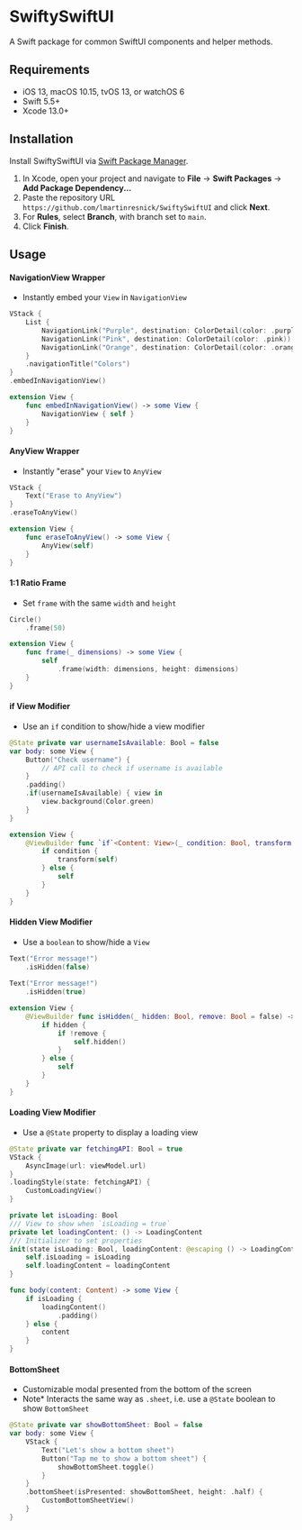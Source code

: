 # SwiftySwiftUI

A Swift package for common SwiftUI components and helper methods. 

## Requirements 

- iOS 13, macOS 10.15, tvOS 13, or watchOS 6 
- Swift 5.5+
- Xcode 13.0+

## Installation

Install SwiftySwiftUI via [Swift Package Manager](https://swift.org/package-manager/).

1. In Xcode, open your project and navigate to **File** → **Swift Packages** → **Add Package Dependency...**
2. Paste the repository URL `https://github.com/lmartinresnick/SwiftySwiftUI` and click **Next**.
3. For **Rules**, select **Branch**, with branch set to `main`.
4. Click **Finish**.

## Usage

#### NavigationView Wrapper

- Instantly embed your `View` in `NavigationView`

```swift
VStack {
    List {
        NavigationLink("Purple", destination: ColorDetail(color: .purple))
        NavigationLink("Pink", destination: ColorDetail(color: .pink))
        NavigationLink("Orange", destination: ColorDetail(color: .orange))
    }
    .navigationTitle("Colors")
}
.embedInNavigationView()
```

```swift
extension View {
    func embedInNavigationView() -> some View {
        NavigationView { self }
    }
}
```

#### AnyView Wrapper

- Instantly "erase" your `View` to `AnyView`

```swift
VStack {
    Text("Erase to AnyView")
}
.eraseToAnyView()
```

```swift
extension View {
    func eraseToAnyView() -> some View {
        AnyView(self)
    }
}
```

#### 1:1 Ratio Frame

- Set `frame` with the same `width` and `height`

```swift
Circle()
    .frame(50)
```

```swift
extension View {
    func frame(_ dimensions) -> some View {
        self
            .frame(width: dimensions, height: dimensions)
    }
}
```

#### if View Modifier

- Use an `if` condition to show/hide a view modifier

```swift
@State private var usernameIsAvailable: Bool = false
var body: some View {
    Button("Check username") {
        // API call to check if username is available
    }
    .padding()
    .if(usernameIsAvailable) { view in
        view.background(Color.green)
    }
}
```

```swift
extension View {
    @ViewBuilder func `if`<Content: View>(_ condition: Bool, transform: (Self) -> Content) -> some View {
        if condition {
            transform(self)
        } else {
            self
        }
    }
}
```

#### Hidden View Modifier

- Use a `boolean` to show/hide a `View`

```swift
Text("Error message!")
    .isHidden(false)
        
Text("Error message!")
    .isHidden(true)
```

```swift
extension View {
    @ViewBuilder func isHidden(_ hidden: Bool, remove: Bool = false) -> some View {
        if hidden {
            if !remove {
                self.hidden()
            }
        } else {
            self
        }
    }
}
```

#### Loading View Modifier

- Use a `@State` property to display a loading view

```swift
@State private var fetchingAPI: Bool = true
VStack {
    AsyncImage(url: viewModel.url)
}
.loadingStyle(state: fetchingAPI) {
    CustomLoadingView()
}
```

```swift
private let isLoading: Bool
/// View to show when `isLoading = true`
private let loadingContent: () -> LoadingContent
/// Initializer to set properties
init(state isLoading: Bool, loadingContent: @escaping () -> LoadingContent) {
    self.isLoading = isLoading
    self.loadingContent = loadingContent
}

func body(content: Content) -> some View {
    if isLoading {
        loadingContent()
            .padding()
    } else {
        content
    }
}
```

#### BottomSheet

- Customizable modal presented from the bottom of the screen
 - Note* Interacts the same way as `.sheet`, i.e. use a `@State` boolean to show `BottomSheet`

```swift
@State private var showBottomSheet: Bool = false
var body: some View {
    VStack {
        Text("Let's show a bottom sheet")
        Button("Tap me to show a bottom sheet") {
            showBottomSheet.toggle()
        }
    }
    .bottomSheet(isPresented: showBottomSheet, height: .half) {
        CustomBottomSheetView()
    }
}
```



